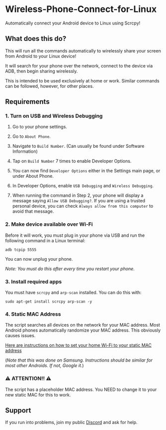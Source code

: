 # Wireless-Phone-Connect-for-Linux
Automatically connect your Android device to Linux using Scrcpy!

## What does this do?
This will run all the commands automatically to wirelessly share your screen from Android to your Linux device!

It will search for your phone over the network, connect to the device via ADB, then begin sharing wirelessly.

This is intended to be used exclusively at home or work. Similar commands can be followed, however, for other places.

## Requirements

### 1. Turn on USB and Wireless Debugging
1. Go to your phone settings.

2. Go to `About Phone`.

3. Navigate to `Build Number`. (Can usually be found under Software Information)

4. Tap on `Build Number` 7 times to enable Developer Options.

5. You can now find `Developer Options` either in the Settings main page, or under About Phone.

6. In Developer Options, enable `USB Debugging` and `Wireless Debugging`.

7. When running the command in Step 2, your phone will display a message saying `Allow USB Debugging?`. If you are using a trusted personal device, you can check `Always allow from this computer` to avoid that message.

### 2. Make device available over Wi-Fi
Before it will work, you must plug in your phone via USB and run the following command in a Linux terminal:
```
adb tcpip 5555
```
You can now unplug your phone.

*Note: You must do this after every time you restart your phone.*

### 3. Install required apps
You must have `scrcpy` and `arp-scan` installed. You can do this with:
```
sudo apt-get install scrcpy arp-scan -y
```

### 4. Static MAC Address
The script searches all devices on the network for your MAC address. Most Android phones automatically randomize your MAC address. This obviously causes issues.

[Here are instructions on how to set your home Wi-Fi to your static MAC address](/MAC.md)

(*Note that this was done on Samsung. Instructions should be similar for most other Androids. If not, Google it.*)

### ⚠️ ATTENTION!! ⚠️
The script has a placeholder MAC address. You NEED to change it to your new static MAC for this to work.

## Support
If you run into problems, join my public [Discord](https://discord.com/invite/cUnkxxfJ5b) and ask for help.
